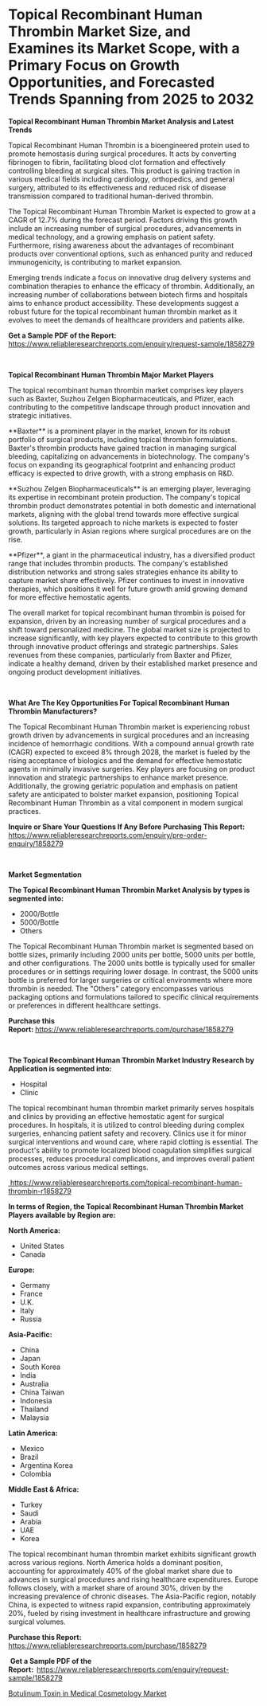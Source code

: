<p><h1>Topical Recombinant Human Thrombin Market Size, and Examines its Market Scope, with a Primary Focus on Growth Opportunities, and Forecasted Trends Spanning from 2025 to 2032</h1></p><p><strong>Topical Recombinant Human Thrombin Market Analysis and Latest Trends</strong></p>
<p><p>Topical Recombinant Human Thrombin is a bioengineered protein used to promote hemostasis during surgical procedures. It acts by converting fibrinogen to fibrin, facilitating blood clot formation and effectively controlling bleeding at surgical sites. This product is gaining traction in various medical fields including cardiology, orthopedics, and general surgery, attributed to its effectiveness and reduced risk of disease transmission compared to traditional human-derived thrombin.</p><p>The Topical Recombinant Human Thrombin Market is expected to grow at a CAGR of 12.7% during the forecast period. Factors driving this growth include an increasing number of surgical procedures, advancements in medical technology, and a growing emphasis on patient safety. Furthermore, rising awareness about the advantages of recombinant products over conventional options, such as enhanced purity and reduced immunogenicity, is contributing to market expansion.</p><p>Emerging trends indicate a focus on innovative drug delivery systems and combination therapies to enhance the efficacy of thrombin. Additionally, an increasing number of collaborations between biotech firms and hospitals aims to enhance product accessibility. These developments suggest a robust future for the topical recombinant human thrombin market as it evolves to meet the demands of healthcare providers and patients alike.</p></p>
<p><strong>Get a Sample PDF of the Report:&nbsp;</strong> <a href="https://www.reliableresearchreports.com/enquiry/request-sample/1858279?utm_campaign=2646&utm_medium=2&utm_source=Github&utm_content=ia&utm_term=09032025&utm_id=topical-recombinant-human-thrombin">https://www.reliableresearchreports.com/enquiry/request-sample/1858279</a></p>
<p>&nbsp;</p>
<p><strong>Topical Recombinant Human Thrombin Major Market Players</strong></p>
<p><p>The topical recombinant human thrombin market comprises key players such as Baxter, Suzhou Zelgen Biopharmaceuticals, and Pfizer, each contributing to the competitive landscape through product innovation and strategic initiatives.</p><p>**Baxter** is a prominent player in the market, known for its robust portfolio of surgical products, including topical thrombin formulations. Baxter's thrombin products have gained traction in managing surgical bleeding, capitalizing on advancements in biotechnology. The company's focus on expanding its geographical footprint and enhancing product efficacy is expected to drive growth, with a strong emphasis on R&D.</p><p>**Suzhou Zelgen Biopharmaceuticals** is an emerging player, leveraging its expertise in recombinant protein production. The company's topical thrombin product demonstrates potential in both domestic and international markets, aligning with the global trend towards more effective surgical solutions. Its targeted approach to niche markets is expected to foster growth, particularly in Asian regions where surgical procedures are on the rise.</p><p>**Pfizer**, a giant in the pharmaceutical industry, has a diversified product range that includes thrombin products. The company's established distribution networks and strong sales strategies enhance its ability to capture market share effectively. Pfizer continues to invest in innovative therapies, which positions it well for future growth amid growing demand for more effective hemostatic agents.</p><p>The overall market for topical recombinant human thrombin is poised for expansion, driven by an increasing number of surgical procedures and a shift toward personalized medicine. The global market size is projected to increase significantly, with key players expected to contribute to this growth through innovative product offerings and strategic partnerships. Sales revenues from these companies, particularly from Baxter and Pfizer, indicate a healthy demand, driven by their established market presence and ongoing product development initiatives.</p></p>
<p>&nbsp;</p>
<p><strong>What Are The Key Opportunities For Topical Recombinant Human Thrombin Manufacturers?</strong></p>
<p><p>The Topical Recombinant Human Thrombin market is experiencing robust growth driven by advancements in surgical procedures and an increasing incidence of hemorrhagic conditions. With a compound annual growth rate (CAGR) expected to exceed 8% through 2028, the market is fueled by the rising acceptance of biologics and the demand for effective hemostatic agents in minimally invasive surgeries. Key players are focusing on product innovation and strategic partnerships to enhance market presence. Additionally, the growing geriatric population and emphasis on patient safety are anticipated to bolster market expansion, positioning Topical Recombinant Human Thrombin as a vital component in modern surgical practices.</p></p>
<p><strong>Inquire or Share Your Questions If Any Before Purchasing This Report:</strong> <a href="https://www.reliableresearchreports.com/enquiry/pre-order-enquiry/1858279?utm_campaign=2646&utm_medium=2&utm_source=Github&utm_content=ia&utm_term=09032025&utm_id=topical-recombinant-human-thrombin">https://www.reliableresearchreports.com/enquiry/pre-order-enquiry/1858279</a></p>
<p>&nbsp;</p>
<p><strong>Market Segmentation</strong></p>
<p><strong>The Topical Recombinant Human Thrombin Market Analysis by types is segmented into:</strong></p>
<p><ul><li>2000/Bottle</li><li>5000/Bottle</li><li>Others</li></ul></p>
<p><p>The Topical Recombinant Human Thrombin market is segmented based on bottle sizes, primarily including 2000 units per bottle, 5000 units per bottle, and other configurations. The 2000 units bottle is typically used for smaller procedures or in settings requiring lower dosage. In contrast, the 5000 units bottle is preferred for larger surgeries or critical environments where more thrombin is needed. The "Others" category encompasses various packaging options and formulations tailored to specific clinical requirements or preferences in different healthcare settings.</p></p>
<p><strong>Purchase this Report:&nbsp;</strong><a href="https://www.reliableresearchreports.com/purchase/1858279?utm_campaign=2646&utm_medium=2&utm_source=Github&utm_content=ia&utm_term=09032025&utm_id=topical-recombinant-human-thrombin">https://www.reliableresearchreports.com/purchase/1858279</a></p>
<p>&nbsp;</p>
<p><strong>The Topical Recombinant Human Thrombin Market Industry Research by Application is segmented into:</strong></p>
<p><ul><li>Hospital</li><li>Clinic</li></ul></p>
<p><p>The topical recombinant human thrombin market primarily serves hospitals and clinics by providing an effective hemostatic agent for surgical procedures. In hospitals, it is utilized to control bleeding during complex surgeries, enhancing patient safety and recovery. Clinics use it for minor surgical interventions and wound care, where rapid clotting is essential. The product's ability to promote localized blood coagulation simplifies surgical processes, reduces procedural complications, and improves overall patient outcomes across various medical settings.</p></p>
<p><a href="https://www.reliableresearchreports.com/topical-recombinant-human-thrombin-r1858279?utm_campaign=2646&utm_medium=2&utm_source=Github&utm_content=ia&utm_term=09032025&utm_id=topical-recombinant-human-thrombin">&nbsp;https://www.reliableresearchreports.com/topical-recombinant-human-thrombin-r1858279</a></p>
<p><strong>In terms of Region, the Topical Recombinant Human Thrombin Market Players available by Region are:</strong></p>
<p>
    <p> <strong> North America: </strong>
        <ul>
            <li>United States</li>
            <li>Canada</li>
        </ul>
        </p> 
    <p> <strong> Europe: </strong>
        <ul>
            <li>Germany</li>
            <li>France</li>
            <li>U.K.</li>
            <li>Italy</li>
            <li>Russia</li>
        </ul>
        </p> 
    <p> <strong> Asia-Pacific: </strong>
        <ul>
            <li>China</li>
            <li>Japan</li>
            <li>South Korea</li>
            <li>India</li>
            <li>Australia</li>
            <li>China Taiwan</li>
            <li>Indonesia</li>
            <li>Thailand</li>
            <li>Malaysia</li>
        </ul>
        </p> 
    <p> <strong> Latin America: </strong>
        <ul>
            <li>Mexico</li>
            <li>Brazil</li>
            <li>Argentina Korea</li>
            <li>Colombia</li>
        </ul>
        </p> 
    <p> <strong> Middle East & Africa: </strong>
        <ul>
            <li>Turkey</li>
            <li>Saudi</li>
            <li>Arabia</li>
            <li>UAE</li>
            <li>Korea</li>
        </ul>
    </p>
    </p>
<p><p>The topical recombinant human thrombin market exhibits significant growth across various regions. North America holds a dominant position, accounting for approximately 40% of the global market share due to advances in surgical procedures and rising healthcare expenditures. Europe follows closely, with a market share of around 30%, driven by the increasing prevalence of chronic diseases. The Asia-Pacific region, notably China, is expected to witness rapid expansion, contributing approximately 20%, fueled by rising investment in healthcare infrastructure and growing surgical volumes.</p></p>
<p><strong>Purchase this Report: </strong><a href="https://www.reliableresearchreports.com/purchase/1858279?utm_campaign=2646&utm_medium=2&utm_source=Github&utm_content=ia&utm_term=09032025&utm_id=topical-recombinant-human-thrombin">https://www.reliableresearchreports.com/purchase/1858279</a></p>
<p>&nbsp;<strong>Get a Sample PDF of the Report:&nbsp;&nbsp;</strong><a href="https://www.reliableresearchreports.com/enquiry/request-sample/1858279?utm_campaign=2646&utm_medium=2&utm_source=Github&utm_content=ia&utm_term=09032025&utm_id=topical-recombinant-human-thrombin">https://www.reliableresearchreports.com/enquiry/request-sample/1858279</a></p>
<p><strong></strong></p>
<p><p><a href="https://github.com/naulasulakr0/Market-Research-Report-List-1/blob/main/botulinum-toxin-in-medical-cosmetology-market.md?utm_campaign=2646&utm_medium=2&utm_source=Github&utm_content=ia&utm_term=09032025&utm_id=topical-recombinant-human-thrombin">Botulinum Toxin in Medical Cosmetology Market</a></p></p>
